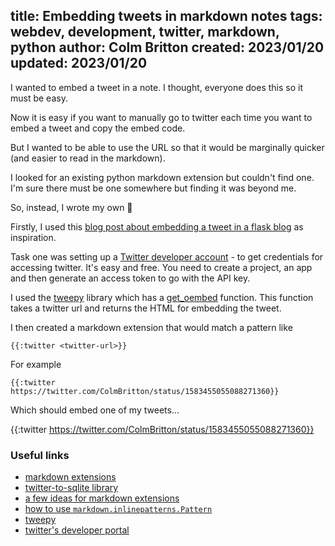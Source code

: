 title: Embedding tweets in markdown notes
tags: webdev, development, twitter, markdown, python
author: Colm Britton
created: 2023/01/20
updated: 2023/01/20
--------------------

I wanted to embed a tweet in a note. I thought, everyone does this so it must be easy.

Now it is easy if you want to manually go to twitter each time you want to embed a tweet and copy the embed code.

But I wanted to be able to use the URL so that it would be marginally quicker (and easier to read in the markdown).

I looked for an existing python markdown extension but couldn't find one. I'm sure there must be one somewhere but finding it was beyond me.

So, instead, I wrote my own 🫣

Firstly, I used this [blog post about embedding a tweet in a flask blog](https://ezzeddinabdullah.com/post/embed-tweet-blog-flask-headless-cms/) as inspiration.

Task one was setting up a [Twitter developer account](https://developer.twitter.com/en) - to get credentials for accessing twitter. It's easy and free. You need to create a project, an app and then generate an access token to go with the API key.

I used the [tweepy](https://docs.tweepy.org/) library which has a [get_oembed](https://docs.tweepy.org/en/stable/api.html#post-retrieve-and-engage-with-tweets) function. This function takes a twitter url and returns the HTML for embedding the tweet.

I then created a markdown extension that would match a pattern like

```
{{:twitter <twitter-url>}}
```

For example
```
{{:twitter https://twitter.com/ColmBritton/status/1583455055088271360}}
```

Which should embed one of my tweets...

{{:twitter https://twitter.com/ColmBritton/status/1583455055088271360}}

### Useful links

* [markdown extensions](https://python-markdown.github.io/extensions/api/)
* [twitter-to-sqlite library](https://github.com/dogsheep/twitter-to-sqlite)
* [a few ideas for markdown extensions](https://alexwlchan.net/2017/extensions-in-python-markdown/)
* [how to use `markdown.inlinepatterns.Pattern`](https://snyk.io/advisor/python/Markdown/functions/markdown.inlinepatterns.Pattern)
* [tweepy](https://docs.tweepy.org/)
* [twitter's developer portal](https://developer.twitter.com/)
